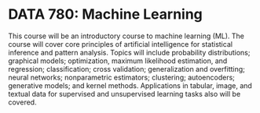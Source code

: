 # DATA 780: Machine Learning

This course will be an introductory course to machine learning (ML). The course will cover core principles of artificial intelligence for statistical inference and pattern analysis. Topics will include probability distributions; graphical models; optimization, maximum likelihood estimation, and regression; classification; cross validation; generalization and overfitting; neural networks; nonparametric estimators; clustering; autoencoders; generative models; and kernel methods. Applications in tabular, image, and textual data for supervised and unsupervised learning tasks also will be covered.